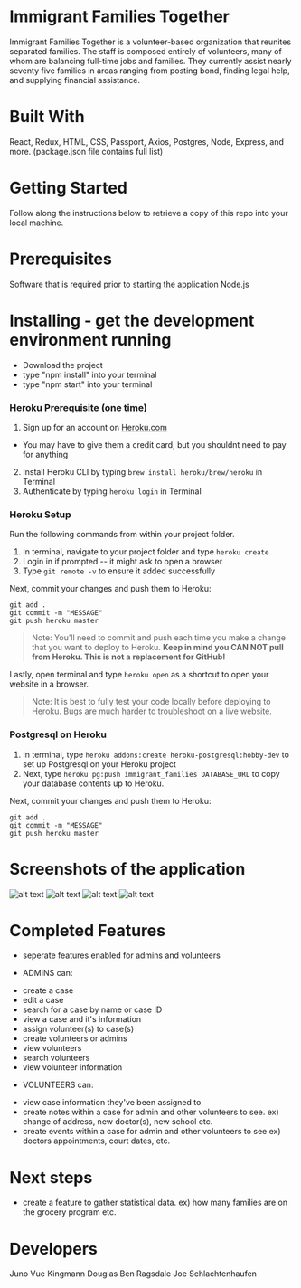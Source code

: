 # Immigrant Families Together
Immigrant Families Together is a volunteer-based organization that reunites separated families. The staff is composed entirely of volunteers, many of whom are balancing full-time jobs and families. They currently assist nearly seventy five families in areas ranging from posting bond, finding legal help, and supplying financial assistance.

# Built With 
React, Redux, HTML, CSS, Passport, Axios, Postgres, Node, Express, and more. (package.json file contains full list)

# Getting Started 
Follow along the instructions below to retrieve a copy of this repo into your local machine. 

# Prerequisites
Software that is required prior to starting the application
Node.js

# Installing - get the development environment running 
- Download the project
- type "npm install" into your terminal
- type "npm start" into your terminal

### Heroku Prerequisite (one time)

1. Sign up for an account on [Heroku.com](https://www.heroku.com/)
- You may have to give them a credit card, but you shouldnt need to pay for anything
2. Install Heroku CLI by typing `brew install heroku/brew/heroku` in Terminal
3. Authenticate by typing `heroku login` in Terminal

### Heroku Setup

Run the following commands from within your project folder.

1. In terminal, navigate to your project folder and type `heroku create`
2. Login in if prompted -- it might ask to open a browser
3. Type `git remote -v` to ensure it added successfully

Next, commit your changes and push them to Heroku:

```
git add .
git commit -m "MESSAGE"
git push heroku master
```

   > Note: You'll need to commit and push each time you make a change that you want to deploy to Heroku. **Keep in mind you CAN NOT pull from Heroku. This is not a replacement for GitHub!**

Lastly, open terminal and type `heroku open` as a shortcut to open your website in a browser.

   > Note: It is best to fully test your code locally before deploying to Heroku. Bugs are much harder to troubleshoot on a live website.

### Postgresql on Heroku

1. In terminal, type `heroku addons:create heroku-postgresql:hobby-dev` to set up Postgresql on your Heroku project
2. Next, type `heroku pg:push immigrant_families DATABASE_URL` to copy your database contents up to Heroku. 

Next, commit your changes and push them to Heroku:

```
git add .
git commit -m "MESSAGE"
git push heroku master
```

# Screenshots of the application 
![alt text](./images/admin_landing.jpg "Administrative Landing Page")
![alt text](./images/volunteer_landing.jpg "Volunteer Landing Page")
![alt text](./images/volunteer_bio.jpg "Volunteer Bio Page")
![alt text](./images/volunteer_events.jpg "Volunteer Events Page")

# Completed Features 
* seperate features enabled for admins and volunteers 

* ADMINS can:
- create a case 
- edit a case 
- search for a case by name or case ID
- view a case and it's information 
- assign volunteer(s) to case(s)
- create volunteers or admins 
- view volunteers 
- search volunteers 
- view volunteer information 

* VOLUNTEERS can: 
- view case information they've been assigned to 
- create notes within a case for admin and other volunteers to see. 
ex) change of address, new doctor(s), new school etc. 
- create events within a case for admin and other volunteers to see
ex) doctors appointments, court dates, etc. 

# Next steps 
- create a feature to gather statistical data. 
ex) how many families are on the grocery program etc. 

# Developers 
Juno Vue 
Kingmann Douglas 
Ben Ragsdale 
Joe Schlachtenhaufen

